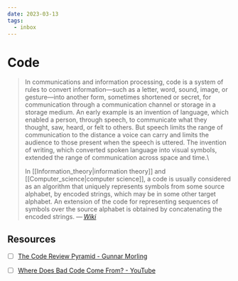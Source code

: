 ```yaml
---
date: 2023-03-13
tags:
  - inbox
---
```


# Code

> In communications and information processing, code is a system of rules to
> convert information—such as a letter, word, sound, image, or gesture—into
> another form, sometimes shortened or secret, for communication through a
> communication channel or storage in a storage medium. An early example is an
> invention of language, which enabled a person, through speech, to communicate
> what they thought, saw, heard, or felt to others. But speech limits the range
> of communication to the distance a voice can carry and limits the audience to
> those present when the speech is uttered. The invention of writing, which
> converted spoken language into visual symbols, extended the range of
> communication across space and time.\
>
> In [[Information_theory|information theory]]
> and [[Computer_science|computer science]], a code is usually considered as an
> algorithm that uniquely represents symbols from some source alphabet, by
> encoded strings, which may be in some other target alphabet. An extension of
> the code for representing sequences of symbols over the source alphabet is
> obtained by concatenating the encoded strings.
> — <cite>[Wiki](https://en.wikipedia.org/wiki/Code)</cite>

## Resources

- [ ] [The Code Review Pyramid - Gunnar Morling](https://www.morling.dev/blog/the-code-review-pyramid/)
- [ ] [Where Does Bad Code Come From? - YouTube](https://www.youtube.com/watch?v=7YpFGkG-u1w)

